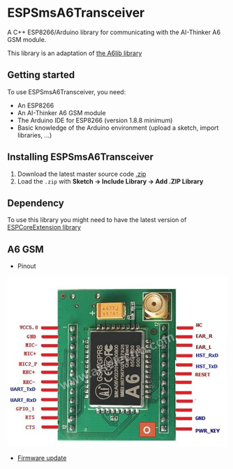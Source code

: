 # ESPSmsA6Transceiver

A C++ ESP8266/Arduino library for communicating with the AI-Thinker A6 GSM module.

This library is an adaptation of
[the A6lib library](https://github.com/skorokithakis/A6lib)

## Getting started

To use ESPSmsA6Transceiver, you need:

* An ESP8266
* An AI-Thinker A6 GSM module
* The Arduino IDE for ESP8266 (version 1.8.8 minimum)
* Basic knowledge of the Arduino environment (upload a sketch, import libraries, ...)

## Installing ESPSmsA6Transceiver

1. Download the latest master source code [.zip](https://github.com/gerald-guiony/ESPSmsA6Transceiver/archive/master.zip)
2. Load the `.zip` with **Sketch → Include Library → Add .ZIP Library**

## Dependency

To use this library you might need to have the latest version of [ESPCoreExtension library](https://github.com/gerald-guiony/ESPCoreExtension)

## A6 GSM

* Pinout

![A6 GSM Pinout](https://github.com/gerald-guiony/ESPSmsA6Transceiver/blob/master/docs/PINOUT_ALS.jpg)

* [Firmware update](https://www.iot-experiments.com/ai-thinker-a6-module-firmware-update/)
